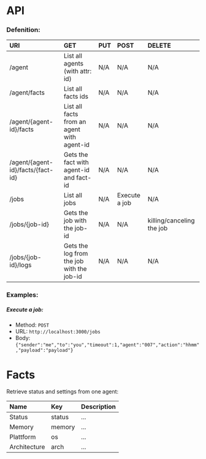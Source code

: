 # API
### Defenition:

| URI                               | GET                                        | PUT                        | POST          | DELETE                    |
|:----------------------------------|:-------------------------------------------|:---------------------------|:--------------|:--------------------------|
| /agent                            | List all agents (with attr: id)            | N/A                        | N/A           | N/A                       |
| /agent/facts                      | List all facts ids                         | N/A                        | N/A           | N/A                       |
| /agent/{agent-id}/facts           | List all facts from an agent with agent-id | N/A                        | N/A           | N/A                       |
| /agent/{agent-id}/facts/{fact-id} | Gets the fact with agent-id and fact-id    | N/A                        | N/A           | N/A                       |
| /jobs                             | List all jobs                              | N/A                        | Execute a job | N/A                       |
| /jobs/{job-id}                    | Gets the job with the job-id               | N/A                        | N/A           | killing/canceling the job |
| /jobs/{job-id}/logs               | Gets the log from the job with the job-id  | N/A                        | N/A           | N/A                       |


### Examples:
##### Execute a job:
- Method: `POST`
- URL: `http://localhost:3000/jobs`
- Body: `{"sender":"me","to":"you","timeout":1,"agent":"007","action":"hhmm","payload":"payload"}`

# Facts
Retrieve status and settings from one agent:

| Name                | Key          | Description          |
|:--------------------|:-------------|:---------------------|
| Status              | status       | ...                  |
| Memory              |	 memory       | ...                  |
| Plattform           | os           | ...                  |
| Architecture        | arch         | ...                  |